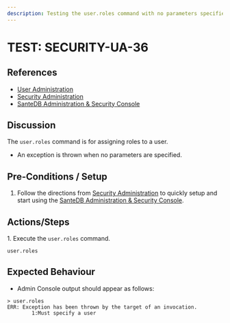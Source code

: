```yaml
---
description: Testing the user.roles command with no parameters specified.
---
```


# TEST: SECURITY-UA-36

## References

* [User Administration](../../../../../../operations/system-administration/host-administration/santedb-icdr-admin-console/user-administration.md)
* [Security Administration](../../../../../../operations/system-administration/security-administration/#demo-environment)&#x20;
* [SanteDB Administration & Security Console](../../../../../../operations/system-administration/host-administration/santedb-icdr-admin-console/)

## Discussion

The `user.roles` command is for assigning roles to a user.&#x20;

* An exception is thrown when no parameters are specified.

## Pre-Conditions / Setup

1. Follow the directions from [Security Administration](../../../../../../operations/system-administration/security-administration/#demo-environment) to quickly setup and start using the [SanteDB Administration & Security Console](../../../../../../operations/system-administration/host-administration/santedb-icdr-admin-console/).

## Actions/Steps

1\. Execute the `user.roles` command.

```
user.roles
```

## Expected Behaviour

* Admin Console output should appear as follows:

```
> user.roles
ERR: Exception has been thrown by the target of an invocation.
        1:Must specify a user
```

